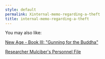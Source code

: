 ```yaml
---
style: default
permalink: Xinternal-memo-regarding-a-theft
title: internal-memo-regarding-a-theft
---
```

You may also like:

[New Age - Book III: "Gunning for the Buddha"](http://scp-wiki.net/new-age-3)

[Researcher Mulciber's Personnel File](http://scp-wiki.net/agent-mulciber-s-personnel-file)
